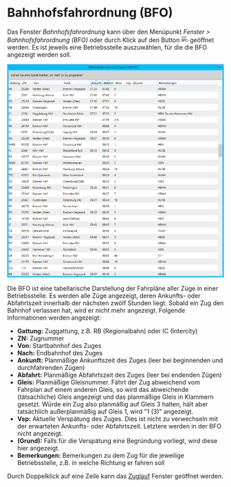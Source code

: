 # Bahnhofsfahrordnung (BFO)

Das Fenster *Bahnhofsfahrordnung* kann über den Menüpunkt *Fenster > Bahnhofsfahrordnung (BFO)* oder durch Klick auf den Button ![BFO Button](../Leibit.Client.WPF/Resources/Images/bfo.png) geöffnet werden. Es ist jeweils eine Betriebsstelle auszuwählen, für die die BFO angezeigt werden soll.

![Fenster Bahnhofsfahrordnung](img/bfo.png)

Die BFO ist eine tabellarische Darstellung der Fahrpläne aller Züge in einer Betriebsstelle. Es werden alle Züge angezeigt, deren Ankunfts- oder Abfahrtszeit innerhalb der nächsten zwölf Stunden liegt. Sobald ein Zug den Bahnhof verlassen hat, wird er nicht mehr angezeigt. Folgende Informationen werden angezeigt:

- **Gattung:** Zuggattung, z.B. RB (Regionalbahn) oder IC (Intercity)
- **ZN:** Zugnummer
- **Von:** Startbahnhof des Zuges
- **Nach:** Endbahnhof des Zuges
- **Ankunft:** Planmäßige Ankunftszeit des Zuges (leer bei beginnenden und durchfahrenden Zügen)
- **Abfahrt:** Planmäßige Abfahrtszeit des Zuges (leer bei endenden Zügen)
- **Gleis:** Planmäßige Gleisnummer. Fährt der Zug abweichend vom Fahrplan auf einem anderen Gleis, so wird das abweichende (tätsachliche) Gleis angezeigt und das planmäßige Gleis in Klammern gesetzt. Würde ein Zug also planmäßig auf Gleis 3 halten, hält aber tatsächlich außerplanmäßig auf Gleis 1, wird "1 (3)" angezeigt.
- **Vsp:** Aktuelle Verspätung des Zuges. Dies ist nicht zu verwechseln mit der erwarteten Ankunfts- oder Abfahrtszeit. Letztere werden in der BFO nicht angezeigt.
- **(Grund):** Falls für die Verspätung eine Begründung vorliegt, wird diese hier angezeigt.
- **Bemerkungen:** Bemerkungen zu dem Zug für die jeweilige Betriebsstelle, z.B. in welche Richtung er fahren soll

Durch Doppelklick auf eine Zeile kann das [Zuglauf](zuglauf.md) Fenster geöffnet werden.